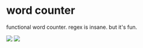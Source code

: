 # word counter

functional word counter. regex is insane. but it's fun.

<img src="https://i.imgur.com/jpq1fQJ.png">
<img src="https://i.imgur.com/4PlZf8H.png">


